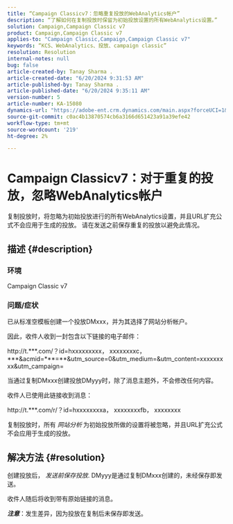 ```yaml
---
title: “Campaign Classicv7：忽略重复投放的WebAnalytics帐户”
description: “了解如何在复制投放时保留为初始投放设置的所有WebAnalytics设置。”
solution: Campaign,Campaign Classic v7
product: Campaign,Campaign Classic v7
applies-to: "Campaign Classic,Campaign,Campaign Classic v7"
keywords: “KCS、WebAnalytics、投放、campaign classic”
resolution: Resolution
internal-notes: null
bug: false
article-created-by: Tanay Sharma .
article-created-date: "6/20/2024 9:31:53 AM"
article-published-by: Tanay Sharma .
article-published-date: "6/20/2024 9:35:11 AM"
version-number: 5
article-number: KA-15080
dynamics-url: "https://adobe-ent.crm.dynamics.com/main.aspx?forceUCI=1&pagetype=entityrecord&etn=knowledgearticle&id=aa6dc0eb-e72e-ef11-840b-6045bd0065b6"
source-git-commit: c0ac4b13870574cb6a3166d651423a91a39efe42
workflow-type: tm+mt
source-wordcount: '219'
ht-degree: 2%

---
```


# Campaign Classicv7：对于重复的投放，忽略WebAnalytics帐户


复制投放时，将忽略为初始投放进行的所有WebAnalytics设置，并且URL扩充公式不会应用于生成的投放。 请在发送之前保存重复的投放以避免此情况。

## 描述 {#description}


### 环境

Campaign Classic v7

### 问题/症状

已从标准空模板创建一个投放DMxxx，并为其选择了网站分析帐户。

因此，收件人收到一封包含以下链接的电子邮件：

http://t.\*\*\*.com/？id=hxxxxxxxxx， xxxxxxxxc，\*\*\*&amp;acmid=\*\*\*=\*\*&amp;utm_source=0&amp;utm_medium=&amp;utm_content=xxxxxxxxx&amp;utm_campaign=

当通过复制DMxxx创建投放DMyyy时，除了消息主题外，不会修改任何内容。

收件人已使用此链接收到消息：

http://t.\*\*\*.com/r/？id=hxxxxxxxxa， xxxxxxxxfb， xxxxxxxx

复制投放时，所有 *网站分析<b>* </b>为初始投放所做的设置将被忽略，并且URL扩充公式不会应用于生成的投放。


## 解决方法 {#resolution}


创建投放后， *发送前保存投放*. DMyyy是通过复制DMxxx创建的，未经保存即发送。

收件人随后将收到带有原始链接的消息。

<b>*注意</b>*：发生差异，因为投放在复制后未保存即发送。
